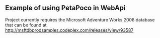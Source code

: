 ## Example of using PetaPoco in WebApi

Project currently requires the Microsoft Adventure Works 2008 database that can be found at http://msftdbprodsamples.codeplex.com/releases/view/93587
